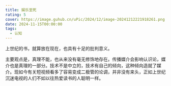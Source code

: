 ```yaml
---
title: 娱乐至死
rating: 5
cover: https://image.guhub.cn/uPic/2024/12/image-20241212221918261.png
date: 2024-11-15T00:00:00
tags:
  - 认知
---
```


上世纪的书，就算放在现在，也具有十足的批判意义。

主要观点是，真理不能，也从来没有毫无修饰地存在。传播媒介会影响认识论，媒介也是真理的一部分。技术不是中立的，技术有自己的倾向，这种倾向造就了媒介。现如今有关短视频看多了容易变成二极管的论调，并非没有来头，正如上世纪沉迷电视的人们不如以往热爱读书的人聪明一样。
